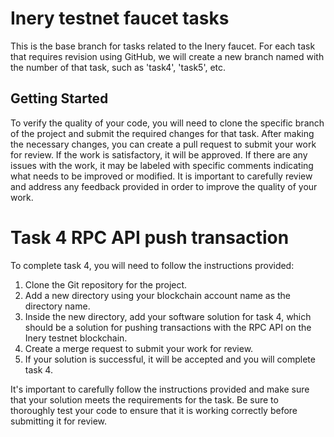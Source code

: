
# Inery testnet faucet tasks

This is the base branch for tasks related to the Inery faucet. For each task that requires revision using GitHub, we will create a new branch named with the number of that task, such as 'task4', 'task5', etc.

## Getting Started

To verify the quality of your code, you will need to clone the specific branch of the project and submit the required changes for that task. After making the necessary changes, you can create a pull request to submit your work for review. If the work is satisfactory, it will be approved. If there are any issues with the work, it may be labeled with specific comments indicating what needs to be improved or modified. It is important to carefully review and address any feedback provided in order to improve the quality of your work.


# Task 4 RPC API push transaction

To complete task 4, you will need to follow the instructions provided:

  1. Clone the Git repository for the project.
  2. Add a new directory using your blockchain account name as the directory name.
  3. Inside the new directory, add your software solution for task 4, which should be a solution for pushing transactions with the RPC API on the Inery testnet blockchain.
  4. Create a merge request to submit your work for review.
  5. If your solution is successful, it will be accepted and you will complete task 4.

It's important to carefully follow the instructions provided and make sure that your solution meets the requirements for the task. Be sure to thoroughly test your code to ensure that it is working correctly before submitting it for review.

